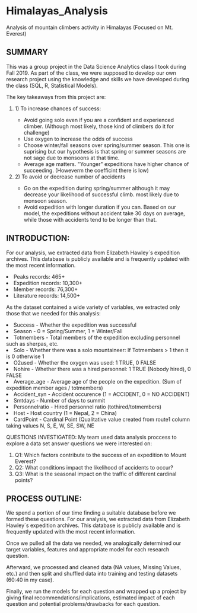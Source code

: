 # Himalayas_Analysis
Analysis of mountain climbers activity in Himalayas (Focused on Mt. Everest)

## SUMMARY
This was a group project in the Data Science Analytics class I took during Fall 2019. As part of the class, we were supposed to develop our own research project using the knowledge and skills we have developed during the class (SQL, R, Statistical Models).

The key takeaways from this project are:
<ol> 
  <li> 1) To increase chances of success: </li>
  <ul>
    <li> Avoid going solo even if you are a confident and experienced climber. (Although most likely, those kind of climbers do it for challenge) </li>
    <li> Use oxygen to increase the odds of success </li>
    <li> Choose winter/fall seasons over spring/summer season. This one is suprising but our hypothesis is that spring or summer seasons are not sage due to monsoons at that time. </li>
    <li> Average age matters. "Younger" expeditions have higher chance of succeeding. (Howeverm the coefficint there is low) </li>
  </ul>

<li> 2) To avoid or decrease number of accidents </li>
  <ul>
    <li> Go on the expedition during spring/summer although it may decrease your likelihood of successful climb. most likely due to monsoon season. </li>
    <li> Avoid expedition with longer duration if you can. Based on our model, the expeditions without accident take 30 days on average, while those with accidents tend to be longer than that. </li>
  </ul>
</ol>

## INTRODUCTION:
For our analysis, we extracted data from Elizabeth Hawley´s expedition archives. This database is publicly available and is frequently updated with the most recent information.

<li> Peaks records: 465+ </li>
<li> Expedition records: 10,300+ </li>
<li> Member records: 76,300+ </li>
<li> Literature records: 14,500+ </li>

As the dataset contained a wide variety of variables, we extracted only those that we needed for this analysis:
<li> Success - Whether the expedition was successful </li>
<li> Season - 0 = Spring/Summer, 1 = Winter/Fall </li>
<li> Totmembers - Total members of the expedition excluding personnel such as sherpas, etc. </li>
<li> Solo - Whether there was a solo mountaineer: If Totmembers > 1 then it is 0 otherwise 1 </li>
<li> O2used - Whether the oxygen was used: 1 TRUE, 0 FALSE </li>
<li> Nohire - Whether there was a hired personnel: 1 TRUE (Nobody hired), 0 FALSE </li>
<li> Average_age - Average age of the people on the expedition. (Sum of expedition member ages / totmembers) </li>
<li> Accident_syn - Accident occurence (1 = ACCIDENT, 0 = NO ACCIDENT) </li>
<li> Smtdays - Number of days to summit </li>
<li> Personnelratio - Hired personnel ratio (tothired/totmembers) </li>
<li> Host - Host country (1 = Nepal, 2 = China) </li>
<li> CardPoint - Cardinal Point (Qualitative value created from route1 column taking values N, S, E, W, SE, SW, NE </li>


QUESTIONS INVESTIGATED:
My team used data analysis proccess to explore a data set answer questions we were interested on:

<ol>
  <li> Q1: Which factors contribute to the success of an expedition to Mount Everest? </li>
  <li> Q2: What conditions impact the likelihood of accidents to occur? </li>
  <li> Q3: What is the seasonal impact on the traffic of different cardinal points? </li>
</ol>

## PROCESS OUTLINE:
We spend a portion of our time finding a suitable database before we formed these questions. For our analysis, we extracted data from Elizabeth Hawley´s expedition archives. This database is publicly available and is frequently updated with the most recent information.

Once we pulled all the data we needed, we analogically determined our target variables, features and appropriate model for each research question. 

Afterward, we processed and cleaned data (NA values, Missing Values, etc.) and then split and shuffled data into training and testing datasets (60:40 in my case). 

Finally, we run the models for each question and wrapped up a project by giving final recommendations/implications, estimated impact of each question and potential problems/drawbacks for each question.
